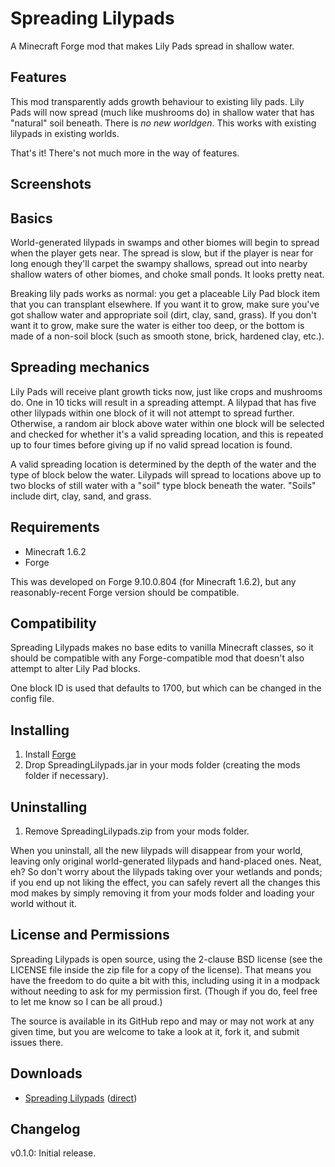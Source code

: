 Spreading Lilypads
==================

A Minecraft Forge mod that makes Lily Pads spread in shallow water.

Features
--------

This mod transparently adds growth behaviour to existing lily pads. Lily Pads will now
spread (much like mushrooms do) in shallow water that has "natural" soil beneath.
There is *no new worldgen*. This works with existing lilypads in existing worlds.

That's it! There's not much more in the way of features.

Screenshots
-----------



Basics
------

World-generated lilypads in swamps and other biomes will begin to spread when the player
gets near. The spread is slow, but if the player is near for long enough they'll carpet
the swampy shallows, spread out into nearby shallow waters of other biomes, and choke
small ponds. It looks pretty neat.

Breaking lily pads works as normal: you get a placeable Lily Pad block item that you can
transplant elsewhere. If you want it to grow, make sure you've got shallow water and
appropriate soil (dirt, clay, sand, grass). If you don't want it to grow, make sure the
water is either too deep, or the bottom is made of a non-soil block (such as smooth stone,
brick, hardened clay, etc.).

Spreading mechanics
-------------------

Lily Pads will receive plant growth ticks now, just like crops and mushrooms do.
One in 10 ticks will result in a spreading attempt. A lilypad that has five other
lilypads within one block of it will not attempt to spread further. Otherwise, a random
air block above water within one block will be selected and checked for whether it's
a valid spreading location, and this is repeated up to four times before giving up
if no valid spread location is found.

A valid spreading location is determined by the depth of the water and the type of block
below the water. Lilypads will spread to locations above up to two blocks of still water
with a "soil" type block beneath the water. "Soils" include dirt, clay, sand, and grass. 

Requirements
------------

- Minecraft 1.6.2
- Forge

This was developed on Forge 9.10.0.804 (for Minecraft 1.6.2), but any reasonably-recent
Forge version should be compatible.

Compatibility
-------------

Spreading Lilypads makes no base edits to vanilla Minecraft classes, so it should be
compatible with any Forge-compatible mod that doesn't also attempt to alter Lily Pad
blocks.

One block ID is used that defaults to 1700, but which can be changed in the config file.

Installing
----------

1. Install [Forge](http://www.minecraftforge.net/wiki/Installation/Universal)
2. Drop SpreadingLilypads.jar in your mods folder (creating the mods folder if necessary).

Uninstalling
------------

1. Remove SpreadingLilypads.zip from your mods folder.

When you uninstall, all the new lilypads will disappear from your world, leaving only
original world-generated lilypads and hand-placed ones. Neat, eh? So don't worry about
the lilypads taking over your wetlands and ponds; if you end up not liking the effect,
you can safely revert all the changes this mod makes by simply removing it from your
mods folder and loading your world without it.

License and Permissions
-----------------------

Spreading Lilypads is open source, using the 2-clause BSD license (see the LICENSE file
inside the zip file for a copy of the license). That means you have the freedom to do
quite a bit with this, including using it in a modpack without needing to ask for my
permission first. (Though if you do, feel free to let me know so I can be all proud.)

The source is available in its GitHub repo and may or may not work at any given time,
but you are welcome to take a look at it, fork it, and submit issues there.

Downloads
---------

- [Spreading Lilypads](http://adf.ly/URwvS) ([direct](http://eggdropsoap.pipemaze.com/minecraft/mods/spreading-lilypads/))

Changelog
---------

v0.1.0: Initial release.